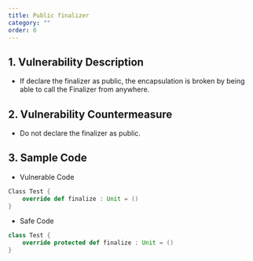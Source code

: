 ```yaml
---
title: Public finalizer
category: ""
order: 0
---
```


## 1. Vulnerability Description
* If declare the finalizer as public, the encapsulation is broken by being able to call the Finalizer from anywhere.


## 2. Vulnerability Countermeasure
* Do not declare the finalizer as public.

## 3. Sample Code
* Vulnerable Code

```SCALA
Class Test {
    override def finalize : Unit = ()
}
```

* Safe Code

```SCALA
class Test {
    override protected def finalize : Unit = ()
}
```
